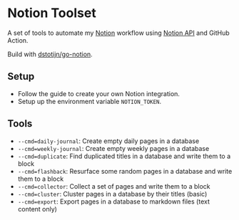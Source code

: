 # Notion Toolset

A set of tools to automate my [Notion](https://www.notion.so/) workflow using [Notion API](https://developers.notion.com/reference) and GitHub Action.

Build with [dstotijn/go-notion](https://pkg.go.dev/github.com/dstotijn/go-notion).

## Setup

- Follow the guide to create your own Notion integration.
- Setup up the environment variable `NOTION_TOKEN`.

## Tools

- `--cmd=daily-journal`: Create empty daily pages in a database
- `--cmd=weekly-journal`: Create empty weekly pages in a database
- `--cmd=duplicate`: Find duplicated titles in a database and write them to a block
- `--cmd=flashback`: Resurface some random pages in a database and write them to a block
- `--cmd=collector`: Collect a set of pages and write them to a block
- `--cmd=cluster`: Cluster pages in a database by their titles (basic)
- `--cmd=export`: Export pages in a database to markdown files (text content only)